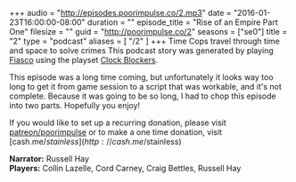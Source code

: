 +++
audio = "http://episodes.poorimpulse.co/2.mp3"
date = "2016-01-23T16:00:00-08:00"
duration = ""
episode_title = "Rise of an Empire Part One"
filesize = ""
guid = "http://poorimpulse.co/2"
seasons = ["se0"]
title = "2"
type = "podcast"
aliases = [
  "/2"
]
+++
Time Cops travel through time and space to solve crimes
This podcast story was generated by playing [Fiasco](http://www.bullypulpitgames.com/games/fiasco/) using the playset [Clock Blockers](http://fiascoplaysets.com/home/clock-blockers).

This episode was a long time coming, but unfortunately it looks way too long to get it from game session to a script that was workable, and it's not complete. Because it was going to be so long, I had to chop this episode into two parts. Hopefully you enjoy!

If you would like to set up a recurring donation, please visit [patreon/poorimpulse](http://patreon.com/poorimpulse) or to make a one time donation, visit [cash.me/$stainless](http://cash.me/$stainless)

**Narrator:** Russell Hay<br />
**Players:** Collin Lazelle, Cord Carney, Craig Bettles, Russell Hay